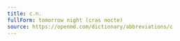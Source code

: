 ```yaml
---
title: c.n.
fullForm: tomorrow night (cras nocte)
source: https://openmd.com/dictionary/abbreviations/c
---
```

